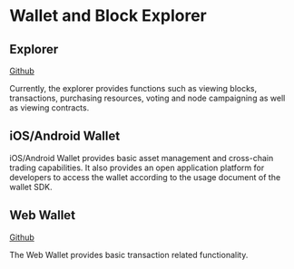 # Wallet and Block Explorer

## Explorer

[Github](https://github.com/AElfProject/aelf-block-explorer)

Currently, the explorer provides functions such as viewing blocks, transactions, purchasing resources, voting and node campaigning as well as viewing contracts.

## iOS/Android Wallet

iOS/Android Wallet provides basic asset management and cross-chain trading capabilities. It also provides an open application platform for developers to access the wallet according to the usage document of the wallet SDK.

## Web Wallet

[Github](https://github.com/AElfProject/aelf-web-wallet)

The Web Wallet provides basic transaction related functionality.

